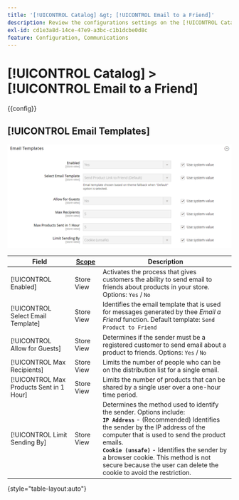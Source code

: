 ```yaml
---
title: '[!UICONTROL Catalog] &gt; [!UICONTROL Email to a Friend]'
description: Review the configurations settings on the [!UICONTROL Catalog] &gt; [!UICONTROL Email to a Friend] page of the Commerce Admin.
exl-id: cd1e3a8d-14ce-47e9-a3bc-c1b1dcbe0d8c
feature: Configuration, Communications
---
```

# [!UICONTROL Catalog] > [!UICONTROL Email to a Friend]

{{config}}

## [!UICONTROL Email Templates]

![Email Templates](./assets/email-to-a-friend-email-templates.png)<!-- zoom -->

<!-- [Email Templates](https://docs.magento.com/user-guide/marketing/email-template-configuration.html) -->

|Field|[Scope](../../getting-started/websites-stores-views.md#scope-settings)|Description|
|--- |--- |--- |
|[!UICONTROL Enabled]|Store View|Activates the process that gives customers the ability to send email to friends about products in your store. Options: `Yes` / `No`|
|[!UICONTROL Select Email Template]|Store View|Identifies the email template that is used for messages generated by thee _Email a Friend_ function. Default template: `Send Product to Friend`|
|[!UICONTROL Allow for Guests]|Store View|Determines if the sender must be a registered customer to send email about a product to friends. Options: `Yes` / `No`|
|[!UICONTROL Max Recipients]|Store View|Limits the number of people who can be on the distribution list for a single email.|
|[!UICONTROL Max Products Sent in 1  Hour]|Store View|Limits the number of products that can be shared by a single user over a one-hour time period.|
|[!UICONTROL Limit Sending By]|Store View|Determines the method used to identify the sender. Options include: <br/>**`IP Address`** - (Recommended) Identifies the sender by the IP address of the computer that is used to send the product emails. <br/>**`Cookie (unsafe)`** - Identifies the sender by a browser cookie. This method is not secure because the user can delete the cookie to avoid the restriction.|

{style="table-layout:auto"}
